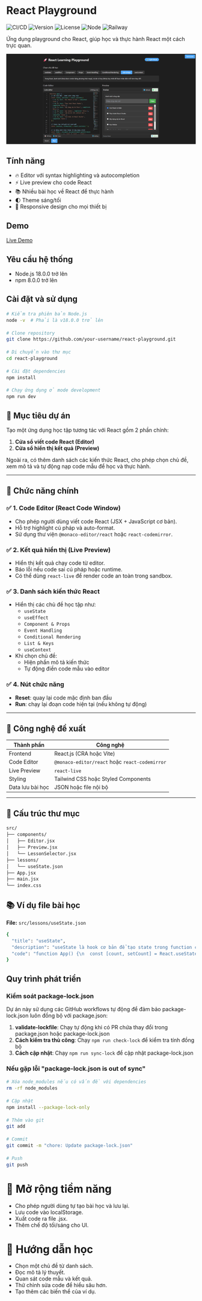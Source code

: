 # React Playground

![CI/CD](https://img.shields.io/github/actions/workflow/status/Phune23/react-playground/ci-cd.yml?branch=main&label=CI%2FCD)
![Version](https://img.shields.io/badge/version-1.0.5-blue.svg)
![License](https://img.shields.io/badge/license-MIT-green.svg)
![Node](https://img.shields.io/badge/node-%3E%3D18.0.0-brightgreen)
![Railway](https://img.shields.io/badge/Railway-Deployed-success)

Ứng dụng playground cho React, giúp học và thực hành React một cách trực quan.

![Screenshot](./readme-img/screenshot1.png)

## Tính năng

- 🔥 Editor với syntax highlighting và autocompletion
- ⚡ Live preview cho code React
- 📚 Nhiều bài học về React để thực hành
- 🌓 Theme sáng/tối
- 📱 Responsive design cho mọi thiết bị

## Demo

[Live Demo](https://react-playground-4ag0.onrender.com/)

## Yêu cầu hệ thống

- Node.js 18.0.0 trở lên
- npm 8.0.0 trở lên

## Cài đặt và sử dụng

```bash
# Kiểm tra phiên bản Node.js
node -v  # Phải là v18.0.0 trở lên

# Clone repository
git clone https://github.com/your-username/react-playground.git

# Di chuyển vào thư mục
cd react-playground

# Cài đặt dependencies
npm install

# Chạy ứng dụng ở mode development
npm run dev
```

## 🎯 Mục tiêu dự án
Tạo một ứng dụng học tập tương tác với React gồm 2 phần chính:
1. **Cửa sổ viết code React (Editor)**
2. **Cửa sổ hiển thị kết quả (Preview)**

Ngoài ra, có thêm danh sách các kiến thức React, cho phép chọn chủ đề, xem mô tả và tự động nạp code mẫu để học và thực hành.

---

## 🧱 Chức năng chính

### ✅ 1. Code Editor (React Code Window)
- Cho phép người dùng viết code React (JSX + JavaScript cơ bản).
- Hỗ trợ highlight cú pháp và auto-format.
- Sử dụng thư viện `@monaco-editor/react` hoặc `react-codemirror`.

### ✅ 2. Kết quả hiển thị (Live Preview)
- Hiển thị kết quả chạy code từ editor.
- Báo lỗi nếu code sai cú pháp hoặc runtime.
- Có thể dùng `react-live` để render code an toàn trong sandbox.

### ✅ 3. Danh sách kiến thức React
- Hiển thị các chủ đề học tập như:
  - `useState`
  - `useEffect`
  - `Component & Props`
  - `Event Handling`
  - `Conditional Rendering`
  - `List & Keys`
  - `useContext`
- Khi chọn chủ đề:
  - Hiện phần mô tả kiến thức
  - Tự động điền code mẫu vào editor

### ✅ 4. Nút chức năng
- **Reset**: quay lại code mặc định ban đầu
- **Run**: chạy lại đoạn code hiện tại (nếu không tự động)

---

## 🧠 Công nghệ đề xuất

| Thành phần      | Công nghệ                       |
|-----------------|---------------------------------|
| Frontend        | React.js (CRA hoặc Vite)        |
| Code Editor     | `@monaco-editor/react` hoặc `react-codemirror` |
| Live Preview    | `react-live`                    |
| Styling         | Tailwind CSS hoặc Styled Components |
| Data lưu bài học| JSON hoặc file nội bộ           |

---

## 📁 Cấu trúc thư mục 
```bash
src/
├── components/
│   ├── Editor.jsx
│   ├── Preview.jsx
│   └── LessonSelector.jsx
├── lessons/
│   └── useState.json
├── App.jsx
├── main.jsx
└── index.css
```

## 📚 Ví dụ file bài học

**File:** `src/lessons/useState.json`

```bash
{
  "title": "useState",
  "description": "useState là hook cơ bản để tạo state trong function component.",
  "code": "function App() {\n  const [count, setCount] = React.useState(0);\n  return (\n    <div>\n      <p>Bạn đã click {count} lần</p>\n      <button onClick={() => setCount(count + 1)}>Click me</button>\n    </div>\n  );\n}"
}
```

## Quy trình phát triển

### Kiểm soát package-lock.json

Dự án này sử dụng các GitHub workflows tự động để đảm bảo package-lock.json luôn đồng bộ với package.json:

1. **validate-lockfile**: Chạy tự động khi có PR chứa thay đổi trong package.json hoặc package-lock.json
2. **Cách kiểm tra thủ công**: Chạy `npm run check-lock` để kiểm tra tính đồng bộ
3. **Cách cập nhật**: Chạy `npm run sync-lock` để cập nhật package-lock.json

### Nếu gặp lỗi "package-lock.json is out of sync"

```bash
# Xóa node_modules nếu có vấn đề với dependencies
rm -rf node_modules

# Cập nhật 
npm install --package-lock-only

# Thêm vào git
git add 

# Commit
git commit -m "chore: Update package-lock.json"

# Push
git push
```

# 🔮 Mở rộng tiềm năng
- Cho phép người dùng tự tạo bài học và lưu lại.
- Lưu code vào localStorage.
- Xuất code ra file .jsx.
- Thêm chế độ tối/sáng cho UI.

# 📘 Hướng dẫn học
- Chọn một chủ đề từ danh sách.
- Đọc mô tả lý thuyết.
- Quan sát code mẫu và kết quả.
- Thử chỉnh sửa code để hiểu sâu hơn.
- Tạo thêm các biến thể của ví dụ.

